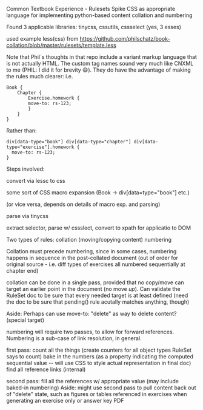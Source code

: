 Common Textbook Experience - Rulesets
Spike CSS as appropriate language for implementing python-based content collation and numbering

Found 3 applicable libraries: tinycss, cssutils, cssselect (yes, 3 esses)

used example less(css) from https://github.com/philschatz/book-collation/blob/master/rulesets/template.less

Note that Phil`s thoughts in that repo include a variant markup language
that is not actually HTML. The custom tag names sound very much like CNXML
to me (PHIL: I did it for brevity :smile:). They do have the advantage of making the rules much clearer: i.e.

```less
Book {
    Chapter {
        Exercise.homework {
        move-to: rs-123;
        }
    }
}
```

Rather than:

```less
div[data-type="book"] div[data-type="chapter"] div[data-type="exercise"].homework {
  move-to: rs-123;
}
```

Steps involved:

convert via lessc to css

some sort of CSS macro expansion (Book -> div[data=type="book"] etc.)

(or vice versa, depends on details of macro exp. and parsing)

parse via tinycss

extract selector, parse w/ cssslect, convert to xpath for applicatio to DOM

Two types of rules:
    collation (moving/copying content)
    numbering

Collation must precede numbering, since in some cases, numbering happens in
sequence in the post-collated document (out of order for original source - i.e.
diff types of exercises all numbered sequentially at chapter end)

collation can be done in a single pass, provided that no copy/move can target
an earlier point in the document (no move _up_). Can validate the RuleSet doc
to be sure that every needed target is at least defined (need the doc to be
sure that pending() rule acutally matches anything, though)

Aside: Perhaps can use move-to: "delete" as way to delete content? (special target)
    
numbering will require two passes, to allow for forward references. Numbering is a sub-case
of link resolution, in general.

first pass: 
    count all the things (create counters for all object types RuleSet says to count)
    bake in the numbers (as a property indicating the computed sequential value -- will use CSS
         to style actual representation in final doc)
    find all reference links (internal)

second pass:
    fill all the references w/ appropriate value (may include baked-in numbering)
    Aside: might use second pass to pull content back out of "delete" state, such as figures or
        tables referenced in exercises when generating an exercise only or answer key PDF
